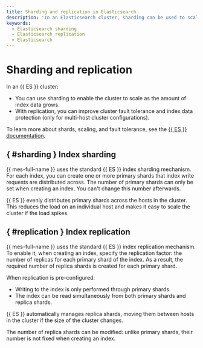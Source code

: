```yaml
---
title: Sharding and replication in Elasticsearch
description: 'In an Elasticsearch cluster, sharding can be used to scale out as the amount of data in the indexes grows. Replication can improve cluster resiliency and index data retention.'
keywords:
  - Elasticsearch sharding
  - Elasticsearch replication
  - Elasticsearch
---
```


# Sharding and replication

In an {{ ES }} cluster:

- You can use sharding to enable the cluster to scale as the amount of index data grows.
- With replication, you can improve cluster fault tolerance and index data protection (only for multi-host cluster configurations).

To learn more about shards, scaling, and fault tolerance, see the [{{ ES }} documentation](https://www.elastic.co/guide/en/elasticsearch/reference/current/scalability.html).

## { #sharding } Index sharding

{{ mes-full-name }} uses the standard {{ ES }} index sharding mechanism. For each index, you can create one or more primary shards that index write requests are distributed across. The number of primary shards can only be set when creating an index. You can't change this number afterwards.

{{ ES }} evenly distributes primary shards across the hosts in the cluster. This reduces the load on an individual host and makes it easy to scale the cluster if the load spikes.

## { #replication } Index replication

{{ mes-full-name }} uses the standard {{ ES }} index replication mechanism. To enable it, when creating an index, specify the replication factor: the number of replicas for each primary shard of the index. As a result, the required number of replica shards is created for each primary shard.

When replication is pre-configured:

- Writing to the index is only performed through primary shards.
- The index can be read simultaneously from both primary shards and replica shards.

{{ ES }} automatically manages replica shards, moving them between hosts in the cluster if the size of the cluster changes.

The number of replica shards can be modified: unlike primary shards, their number is not fixed when creating an index.

